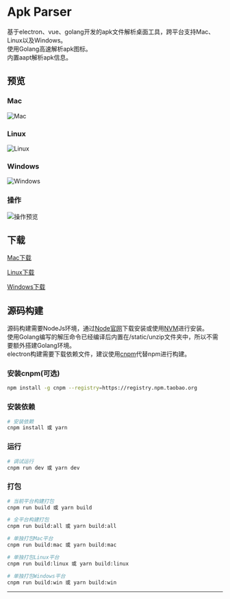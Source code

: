 # Apk Parser

基于electron、vue、golang开发的apk文件解析桌面工具，跨平台支持Mac、Linux以及Windows。  
使用Golang高速解析apk图标。  
内置aapt解析apk信息。

## 预览

### Mac
![Mac](https://github.com/NightFarmer/apk-parser/blob/master/screenshot/on-mac.png?raw=true)

### Linux
![Linux](https://github.com/NightFarmer/apk-parser/blob/master/screenshot/on-linux.png?raw=true)

### Windows
![Windows](https://github.com/NightFarmer/apk-parser/blob/master/screenshot/on-windows.png?raw=true)

### 操作
![操作预览](https://github.com/NightFarmer/apk-parser/blob/master/screenshot/apk-parser-mac.gif?raw=true)


## 下载

[Mac下载](https://oneindex.nightfarmer.top/?/apk-parser/apk-parser-1.0.0.dmg)

[Linux下载](https://oneindex.nightfarmer.top/?/apk-parser/apk-parser-1.0.0-x86_64.AppImage)

[Windows下载](https://oneindex.nightfarmer.top/?/apk-parser/apk-parser+Setup+1.0.0.exe)

## 源码构建

源码构建需要NodeJs环境，通过[Node官网](https://nodejs.org/)下载安装或使用[NVM](https://github.com/creationix/nvm)进行安装。  
使用Golang编写的解压命令已经编译后内置在/static/unzip文件夹中，所以不需要额外搭建Golang环境。  
electron构建需要下载依赖文件，建议使用[cnpm](https://npm.taobao.org/)代替npm进行构建。  

### 安装cnpm(可选)

```bash
npm install -g cnpm --registry=https://registry.npm.taobao.org
```

### 安装依赖

``` bash
# 安装依赖
cnpm install 或 yarn
```

### 运行

``` bash
# 调试运行
cnpm run dev 或 yarn dev

```

### 打包

``` bash
# 当前平台构建打包
cnpm run build 或 yarn build

# 全平台构建打包
cnpm run build:all 或 yarn build:all

# 单独打包Mac平台
cnpm run build:mac 或 yarn build:mac

# 单独打包Linux平台
cnpm run build:linux 或 yarn build:linux

# 单独打包Windows平台
cnpm run build:win 或 yarn build:win
```

---

